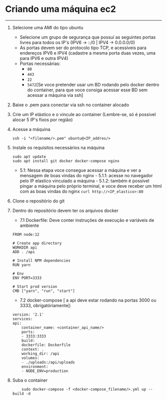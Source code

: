 # Criando uma máquina ec2
---

1. Selecione uma AMI do tipo ubuntu
    - Selecione um grupo de segurança que possuí as seguintes portas livres para todos os IP's (IPV6 -> ::/0 | IPV4 -> 0.0.0.0/0)
    - As portas devem ser do protocolo tipo TCP, e acessíveis para endereços IPV6 e IPV4 (cadastre a mesma porta duas vezes, uma para IPV6 e outra IPV4)
    - Portas necessárias:
        - `80`
        - `443`
        - `22`
        - `5472`[Se voce pretender usar um BD rodando pelo docker dentro do container, para que voce consiga acessar esse BD sem acessar a máquina via ssh]
2. Baixe o .pem para conectar via ssh no container alocado
3. Crie um IP elástico e o vincule ao container (Lembre-se, só é possivel alocar 5 IP's fixos por região)
4. Acesse a máquina
    ````
    ssh -i "<filename/>.pem" ubuntu@<IP_addres/>
    ````
5. Instale os requisitos necessários na máquina
    ````
    sudo apt update
    sudo apt install git docker docker-compose nginx
    ````
    - 5.1: Nessa etapa voce consegue acessar a máquina e ver a mensagem de boas vindas do nginx
            - 5.1.1: acesse no navegador pelo IP elastico vinculado a máquina
            - 5.1.2: também é possivel pingar a máquina pelo próprio terminal, e voce deve receber um html com as boas vindas do nginx
                ````
                    curl http://<IP_elastico>:80
                ````
6. Clone o repositório do git
7. Dentro do repositório devem ter os arquivos docker
    - 7.1 Dockerfile: Deve conter instruções de execução e variáveis de ambiente
    ````
    FROM node:12

    # Create app directory
    WORKDIR api
    ADD . /api

    # Install NPM dependencies
    RUN yarn

    # Env
    ENV PORT=3333

    # Start prod version
    CMD ["yarn", "run", "start"]
    ````

    - 7.2 docker-compose [ a api deve estar rodando na portas 3000 ou 3333, obrigatóriamente]: 
    ````
    version: '2.1'
    services:
    api:
        container_name: <container_api_name/>
        ports:
        - 3333:3333
        build:
        dockerfile: Dockerfile
        context: .
        working_dir: /api
        volumes:
        - ./uploads:/api/uploads
        environment:
        - NODE_ENV=production
    ````
8. Suba o container
    ````
        sudo docker-compose -f <docker-compose_filename/>.yml up --build -d
    ````
